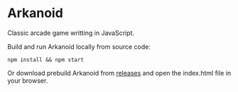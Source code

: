 # Arkanoid

Classic arcade game writting in JavaScript.

Build and run Arkanoid locally from source code:

```
npm install && npm start
```

Or download prebuild Arkanoid from [releases](https://github.com/thomaskokholm/arkanoid/releases) and open the index.html file in your browser.
